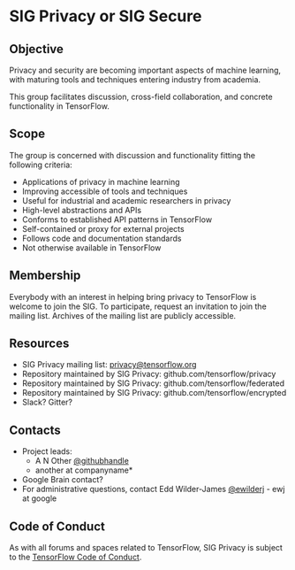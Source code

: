 # SIG Privacy or SIG Secure

## Objective

Privacy and security are becoming important aspects of machine learning, with maturing tools and techniques entering industry from academia.

This group facilitates discussion, cross-field collaboration, and concrete functionality in TensorFlow.

## Scope

The group is concerned with discussion and functionality fitting the following criteria:

- Applications of privacy in machine learning
- Improving accessible of tools and techniques
- Useful for industrial and academic researchers in privacy
- High-level abstractions and APIs
- Conforms to established API patterns in TensorFlow
- Self-contained or proxy for external projects
- Follows code and documentation standards
- Not otherwise available in TensorFlow

## Membership

Everybody with an interest in helping bring privacy to TensorFlow is welcome to join the SIG. To participate, request an invitation to join the mailing list. Archives of the mailing list are publicly accessible.

## Resources

- SIG Privacy mailing list: privacy@tensorflow.org
- Repository maintained by SIG Privacy: github.com/tensorflow/privacy
- Repository maintained by SIG Privacy: github.com/tensorflow/federated
- Repository maintained by SIG Privacy: github.com/tensorflow/encrypted
- Slack? Gitter?

## Contacts

- Project leads:
  - A N Other [@githubhandle](https://github.com/githubhandle)
  - another at companyname*
- Google Brain contact?
- For administrative questions, contact Edd Wilder-James
  [@ewilderj](https://github.com/ewilderj) - ewj at google

## Code of Conduct

As with all forums and spaces related to TensorFlow, SIG Privacy is subject to the [TensorFlow Code of Conduct](https://github.com/tensorflow/tensorflow/blob/master/CODE_OF_CONDUCT.md).
